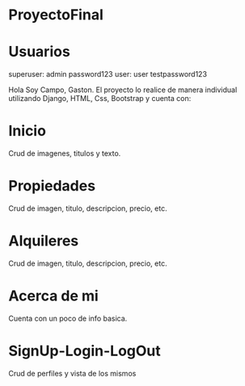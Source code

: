 # ProyectoFinal

# Usuarios
superuser:
  admin
  password123
user:
  user
  testpassword123



Hola Soy Campo, Gaston. El proyecto lo realice de manera individual utilizando Django, HTML, Css, Bootstrap y cuenta con:

# Inicio
  Crud de imagenes, titulos y texto.
  
# Propiedades
  Crud de imagen, titulo, descripcion, precio, etc.
 
# Alquileres
  Crud de imagen, titulo, descripcion, precio, etc.
  
# Acerca de mi
  Cuenta con un poco de info basica.
  
# SignUp-Login-LogOut
  Crud de perfiles y vista de los mismos
